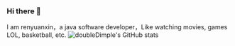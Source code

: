 ### Hi there 👋

I am renyuanxin，a java software developer，Like watching movies, games LOL, basketball, etc.
![doubleDimple's GitHub stats](https://github-readme-stats.vercel.app/api?username=doubleDimple&show_icons=true&theme=tokyonight)

